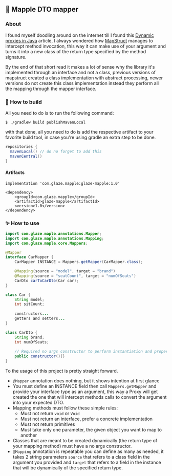 ## 🍁 Mapple DTO mapper

### About
I found myself doodling around on the internet till I found this [Dynamic proxies in Java](https://www.baeldung.com/java-dynamic-proxies)
article, I always wondered how [MapStruct](https://mapstruct.org/) manages to intercept
method invocation, this way it can make use of your argument and turns it into a new class of
the return type specified by the method signature.

By the end of that short read it makes a lot of sense why the library it's implemented
through an interface and not a class, previous versions of mapstruct created a
class implementation with abstract processing, newer versions do not create 
this class implementation instead they perform all the mapping through the 
mapper interface.

### 🧰 How to build
All you need to do is to run the following command:
```
$ ./gradlew build publishMavenLocal
```
with that done, all you need to do is add the respective artifact to your favorite
build tool, in case you're using gradle an extra step to be done.
```gradle
repositories {
  mavenLocal() // do no forget to add this
  mavenCentral()
}
```
#### Artifacts
```
implementation 'com.glaze.mapple:glaze-mapple:1.0'
```
```
<dependency>
    <groupId>com.glaze.mapple</groupId>
    <artifactId>glaze-mapple</artifactId>
    <version>1.0</version>
</dependency>
```

### ✨ How to use
```java
import com.glaze.maple.annotations.Mapper;
import com.glaze.maple.annotations.Mapping;
import com.glaze.maple.core.Mappers;

@Mapper
interface CarMapper {
    CarMapper INSTANCE = Mappers.getMapper(CarMapper.class);

    @Mapping(source = "model", target = "brand")
    @Mapping(source = "seatCount", target = "numOfSeats")
    CarDto carToCarDto(Car car);
}

class Car {
    String model;
    int sitCount;
    
    constructors...
    getters and setters...
}

class CarDto {
    String brand;
    int numOfSeats;
    
    // Required no args constructor to perform instantiation and property assignment
    public constructor(){}
}
```
To the usage of this project is pretty straight forward.
- `@Mapper` annotation does nothing, but it shows intention at first glance
- You must define an INSTANCE field then call `Mappers.getMapper` and provide your
  interface type as an argument, this way a Proxy will get created the one that will
  intercept methods calls to convert the argument into your expected DTO.
- Mapping methods must follow these simple rules:
  - Must not return `void` or `Void`
  - Must not return an interface, prefer a concrete implementation
  - Must not return primitives  
  - Must take only one parameter, the given object you want to map to another
- Classes that are meant to be created dynamically (the return type of your mapping method) must
  have a no args constructor.
- `@Mapping` annotation is repeatable you can define as many as needed, it takes
  2 string parameters `source` that refers to a class field in the argument you provided
  and `target` that refers to a field in the instance that will be dynamically of
  the specified return type.